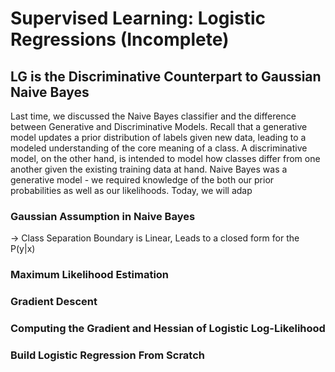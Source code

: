# Supervised Learning: Logistic Regressions (Incomplete)

## LG is the Discriminative Counterpart to Gaussian Naive Bayes

Last time, we discussed the Naive Bayes classifier and the difference between Generative and Discriminative Models. Recall that a generative model updates a prior distribution of labels given new data, leading to a modeled understanding of the core meaning of a class. A discriminative model, on the other hand, is intended to model how classes differ from one another given the existing training data at hand. Naive Bayes was a generative model - we required knowledge of the both our prior probabilities as well as our likelihoods. Today, we will adap

### Gaussian Assumption in Naive Bayes

-> Class Separation Boundary is Linear, Leads to a closed form for the P(y|x)

### Maximum Likelihood Estimation

### Gradient Descent

### Computing the Gradient and Hessian of Logistic Log-Likelihood

### Build Logistic Regression From Scratch